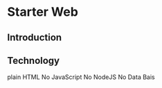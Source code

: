 # Starter Web 
## Introduction
## Technology
   plain HTML
   No JavaScript
   No NodeJS
   No Data Bais
